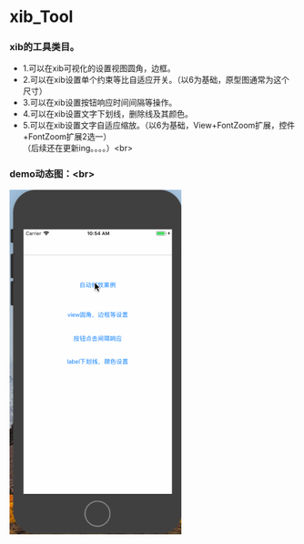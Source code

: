 # xib_Tool
### xib的工具类目。

* 1.可以在xib可视化的设置视图圆角，边框。<br> 
* 2.可以在xib设置单个约束等比自适应开关。（以6为基础，原型图通常为这个尺寸）<br> 
* 3.可以在xib设置按钮响应时间间隔等操作。<br> 
* 4.可以在xib设置文字下划线，删除线及其颜色。<br> 
* 5.可以在xib设置文字自适应缩放。（以6为基础，View+FontZoom扩展，控件+FontZoom扩展2选一）<br>
（后续还在更新ing。。。。）\<br>

### demo动态图：\<br>

![image](https://github.com/pwb424273205/xib_Tool/blob/master/demo.gif)
